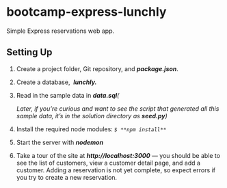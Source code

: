 # bootcamp-express-lunchly
Simple Express reservations web app. 

## **Setting Up**

1. Create a project folder, Git repository, and ***package.json***.
2. Create a database,  ***lunchly.***
3. Read in the sample data in ***data.sql**(*
    
    *Later, if you’re curious and want to see the script that generated all this sample data, it’s in the solution directory as **seed.py**)*
    
4. Install the required node modules:
*`$ **npm install**`*
5. Start the server with ***nodemon***
6. Take a tour of the site at ***http://localhost:3000*** — you should be able to see the list of customers, view a customer detail page, and add a customer. Adding a reservation is not yet complete, so expect errors if you try to create a new reservation.
